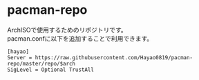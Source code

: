 # pacman-repo
ArchISOで使用するためのリポジトリです。  
pacman.confに以下を追加することで利用できます。

```
[hayao]
Server = https://raw.githubusercontent.com/Hayao0819/pacman-repo/master/repo/$arch
SigLevel = Optional TrustAll
```
